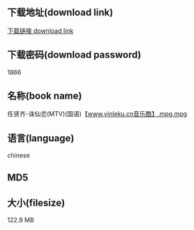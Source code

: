## 下载地址(download link)
[下载链接 download link](https://voluble-croquembouche-d321dc.netlify.app/?s=%E4%BB%BB%E8%B4%A4%E9%BD%90-%E8%AF%9B%E4%BB%99%E6%81%8B%28MTV%29%28%E5%9B%BD%E8%AF%AD%29%E3%80%90www.yinleku.cn%E9%9F%B3%E4%B9%90%E9%85%B7%E3%80%91.mpg)

## 下载密码(download password)
1866

## 名称(book name)
任贤齐-诛仙恋(MTV)(国语)【www.yinleku.cn音乐酷】.mpg.mpg

## 语言(language)
chinese

## MD5


## 大小(filesize)
122.9 MB
